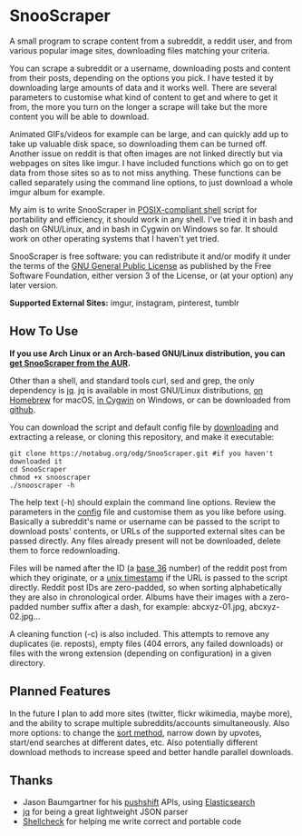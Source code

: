 # SnooScraper

A small program to scrape content from a subreddit, a reddit user, and from various popular image sites, 
downloading files matching your criteria.

You can scrape a subreddit or a username, downloading posts and content from their posts, depending 
on the options you pick. I have tested it by downloading large amounts of data and it works well. 
There are several parameters to customise what kind of content to get and where to get it from, the 
more you turn on the longer a scrape will take but the more content you will be able to download.
 
Animated GIFs/videos for example can be large, and can quickly add up to take up valuable disk space, 
so downloading them can be turned off. Another issue on reddit is that often images are not linked 
directly but via webpages on sites like imgur. I have included functions which go on to get data from 
those sites so as to not miss anything. These functions can be called separately using the command 
line options, to just download a whole imgur album for example.

My aim is to write SnooScraper in [POSIX-compliant shell](https://en.wikipedia.org/wiki/Unix_shell) 
script for portability and efficiency, it should work in any shell. I've tried it in bash and dash on 
GNU/Linux, and in bash in Cygwin on Windows so far. It should work on other operating systems that I 
haven't yet tried.

SnooScraper is free software: you can redistribute it and/or modify it under the terms of the 
[GNU General Public License](https://www.gnu.org/licenses/gpl.html) as published by the Free Software 
Foundation, either version 3 of the License, or (at your option) any later version.

**Supported External Sites:** imgur, instagram, pinterest, tumblr

## How To Use

**If you use Arch Linux or an Arch-based GNU/Linux distribution, you can 
[get SnooScraper from the AUR](https://aur.archlinux.org/packages/snooscraper-git/).**

Other than a shell, and standard tools curl, sed and grep, the only dependency is 
[jq](https://stedolan.github.io/jq/). jq is available in most GNU/Linux distributions, 
[on Homebrew](https://formulae.brew.sh/formula/jq) for macOS, 
[in Cygwin](https://cygwin.com/cgi-bin2/package-cat.cgi?file=x86_64%2Fjq%2Fjq-1.5-3) on Windows, or 
can be downloaded from [github](https://github.com/stedolan/jq/releases).

You can download the script and default config file by 
[downloading](https://notabug.org/odg/SnooScraper/releases) and extracting a release, or cloning 
this repository, and make it executable:

```
git clone https://notabug.org/odg/SnooScraper.git #if you haven't downloaded it
cd SnooScraper
chmod +x snooscraper
./snooscraper -h
```

The help text (-h) should explain the command line options. Review the parameters in the 
[config](https://notabug.org/odg/SnooScraper/src/master/config) file and customise them as you 
like before using. Basically a subreddit's name or username can be passed to the script to download 
posts' contents, or URLs of the supported external sites can be passed directly. Any files already 
present will not be downloaded, delete them to force redownloading.

Files will be named after the ID (a [base 36](https://en.wikipedia.org/wiki/Base36) number) of the 
reddit post from which they originate, or a [unix timestamp](https://en.wikipedia.org/wiki/Unix_time) 
if the URL is passed to the script directly. Reddit post IDs are zero-padded, so when sorting 
alphabetically they are also in chronological order. Albums have their images with a zero-padded 
number suffix after a dash, for example: abcxyz-01.jpg, abcxyz-02.jpg...

A cleaning function (-c) is also included. This attempts to remove any duplicates (ie. reposts), 
empty files (404 errors, any failed downloads) or files with the wrong extension (depending on 
configuration) in a given directory.

## Planned Features

In the future I plan to add more sites (twitter, flickr wikimedia, maybe more), and the ability to 
scrape multiple subreddits/accounts simultaneously. Also more options: to change the 
[sort method](https://redditblog.com/2009/10/15/reddits-new-comment-sorting-system/), narrow down 
by upvotes, start/end searches at different dates, etc. Also potentially different download 
methods to increase speed and better handle parallel downloads.

## Thanks

 * Jason Baumgartner for his [pushshift](https://pushshift.io) APIs, using 
[Elasticsearch](https://www.elastic.co/products/elasticsearch)
 * [jq](https://stedolan.github.io/jq/) for being a great lightweight JSON parser
 * [Shellcheck](https://www.shellcheck.net/) for helping me write correct and portable code
